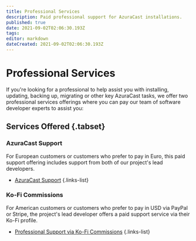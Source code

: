 ```yaml
---
title: Professional Services
description: Paid professional support for AzuraCast installations.
published: true
date: 2021-09-02T02:06:30.193Z
tags: 
editor: markdown
dateCreated: 2021-09-02T02:06:30.193Z
---
```


# Professional Services

If you're looking for a professional to help assist you with installing, updating, backing up, migrating or other key AzuraCast tasks, we offer two professional services offerings where you can pay our team of software developer experts to assist you:

## Services Offered {.tabset}
### AzuraCast Support

For European customers or customers who prefer to pay in Euro, this paid support offering includes support from both of our project's lead developers.

- [AzuraCast Support](https://azuracast.support/)
{.links-list}

### Ko-Fi Commissions

For American customers or customers who prefer to pay in USD via PayPal or Stripe, the project's lead developer offers a paid support service via their Ko-Fi profile.

- [Professional Support via Ko-Fi Commissions](https://ko-fi.com/silvereagle/commissions)
{.links-list}
